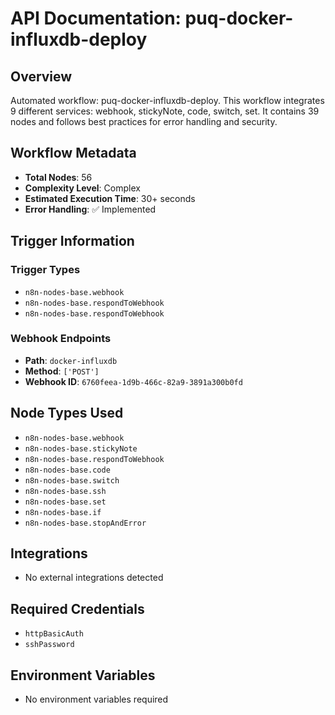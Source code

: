 # API Documentation: puq-docker-influxdb-deploy

## Overview
Automated workflow: puq-docker-influxdb-deploy. This workflow integrates 9 different services: webhook, stickyNote, code, switch, set. It contains 39 nodes and follows best practices for error handling and security.

## Workflow Metadata
- **Total Nodes**: 56
- **Complexity Level**: Complex
- **Estimated Execution Time**: 30+ seconds
- **Error Handling**: ✅ Implemented

## Trigger Information
### Trigger Types
- `n8n-nodes-base.webhook`
- `n8n-nodes-base.respondToWebhook`
- `n8n-nodes-base.respondToWebhook`

### Webhook Endpoints
- **Path**: `docker-influxdb`
- **Method**: `['POST']`
- **Webhook ID**: `6760feea-1d9b-466c-82a9-3891a300b0fd`


## Node Types Used
- `n8n-nodes-base.webhook`
- `n8n-nodes-base.stickyNote`
- `n8n-nodes-base.respondToWebhook`
- `n8n-nodes-base.code`
- `n8n-nodes-base.switch`
- `n8n-nodes-base.ssh`
- `n8n-nodes-base.set`
- `n8n-nodes-base.if`
- `n8n-nodes-base.stopAndError`

## Integrations
- No external integrations detected

## Required Credentials
- `httpBasicAuth`
- `sshPassword`

## Environment Variables
- No environment variables required
